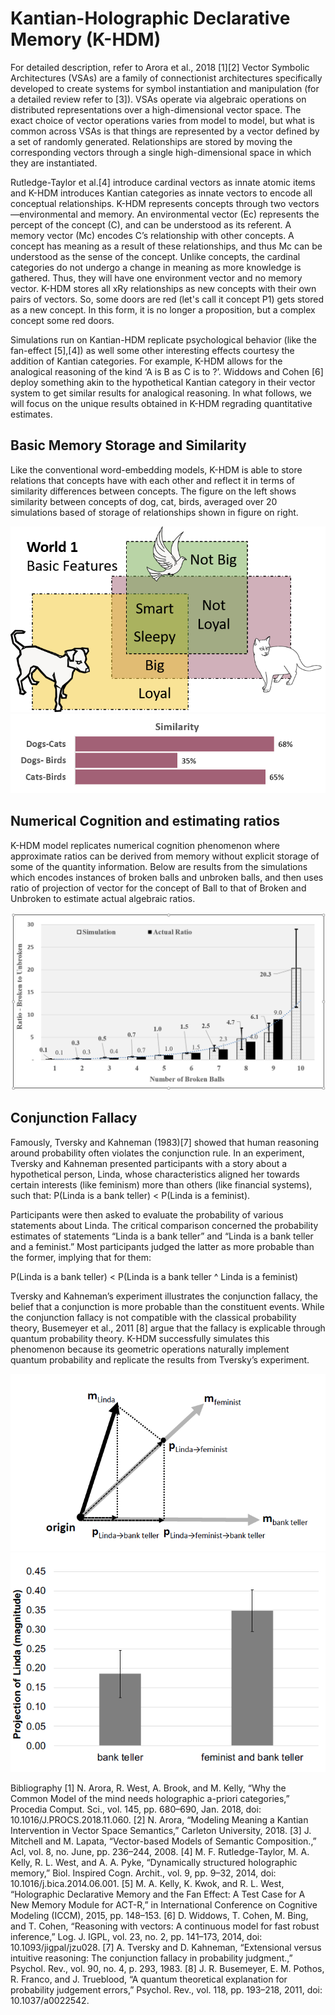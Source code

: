 # Kantian-Holographic Declarative Memory (K-HDM)

For detailed description, refer to Arora et al., 2018 [1][2]
Vector Symbolic Architectures (VSAs) are a family of connectionist architectures specifically developed to create systems for symbol instantiation and manipulation (for a detailed review refer to [3]). VSAs operate via algebraic operations on distributed representations over a high-dimensional vector space. The exact choice of vector operations varies from model to model, but what is common across VSAs is that things are represented by a vector defined by a set of randomly generated. Relationships are stored by moving the corresponding vectors through a single high-dimensional space in which they are instantiated.

Rutledge-Taylor et al.[4]  introduce cardinal vectors as innate atomic items and K-HDM introduces Kantian categories as innate vectors to encode all conceptual relationships. K-HDM represents concepts through two vectors—environmental and memory. An environmental vector (Ec) represents the percept of the concept (C), and can be understood as its referent. A memory vector (Mc) encodes C’s relationship with other concepts. A concept has meaning as a result of these relationships, and thus Mc can be understood as the sense of the concept. Unlike concepts, the cardinal categories do not undergo a change in meaning as more knowledge is gathered. Thus, they will have one environment vector and no memory vector. K-HDM stores all xRy relationships as new concepts with their own pairs of vectors. So, some doors are red (let's call it concept P1) gets stored as a new concept. In this form, it is no longer a proposition, but a complex concept some red doors.

Simulations run on Kantian-HDM replicate psychological behavior (like the fan-effect [5],[4]) as well some other interesting effects courtesy the addition of Kantian categories. For example, K-HDM allows for the analogical reasoning of the kind ‘A is B as C is to ?’. Widdows and Cohen [6] deploy something akin to the hypothetical Kantian category in their vector system to get similar results for analogical reasoning. In what follows, we will focus on the unique results obtained in K-HDM regrading quantitative estimates.

## Basic Memory Storage and Similarity
Like the conventional word-embedding models, K-HDM is able to store relations that concepts have with each other and reflect it in terms of similarity differences between concepts. The figure on the left shows similarity between concepts of dog, cat, birds, averaged over 20 simulations based of storage of relationships shown in figure on right.

![Concept_Mapping](data/images/BasicInformation.png)
![Similarity Values](data/images/w1similarity.png)

## Numerical Cognition and estimating ratios
K-HDM model replicates numerical cognition phenomenon where approximate ratios can be derived from memory without explicit storage of some of the quantity information. Below are results from the simulations which encodes instances of broken balls and unbroken balls, and then uses ratio of projection of vector for the concept of Ball to that of Broken and Unbroken to estimate actual algebraic ratios. 

![Numerical Ratio Estimates](data/images/w2_ratio.png)

## Conjunction Fallacy
Famously, Tversky and Kahneman (1983)[7] showed that human reasoning around probability often violates the conjunction rule. In an experiment, Tversky and Kahneman presented participants with a story about a hypothetical person, Linda, whose characteristics aligned her towards certain interests (like feminism) more than others (like financial systems), such that:
P(Linda is a bank teller) < P(Linda is a feminist). 

Participants were then asked to evaluate the probability of various statements about Linda. The critical comparison concerned the probability estimates of statements “Linda is a bank teller” and “Linda is a bank teller and a feminist.” Most participants judged the latter as more probable than the former, implying that for them:

P(Linda is a bank teller) < P(Linda is a bank teller ^ Linda is a feminist)

Tversky and Kahneman’s experiment illustrates the conjunction fallacy, the belief that a conjunction is more probable than the constituent events. While the conjunction fallacy is not compatible with the classical probability theory, Busemeyer et al., 2011 [8]
argue that the fallacy is explicable through quantum probability theory. K-HDM successfully simulates this phenomenon because its geometric operations naturally implement quantum probability and replicate the results from Tversky’s experiment.

![Understanding Geometric Probability](data/images/linda0.png)
![Results from Simulations](data/images/linda1.png)


Bibliography
[1]	N. Arora, R. West, A. Brook, and M. Kelly, “Why the Common Model of the mind needs holographic a-priori categories,” Procedia Comput. Sci., vol. 145, pp. 680–690, Jan. 2018, doi: 10.1016/J.PROCS.2018.11.060.
[2]	N. Arora, “Modeling Meaning a Kantian Intervention in Vector Space Semantics,” Carleton University, 2018.
[3]	J. Mitchell and M. Lapata, “Vector-based Models of Semantic Composition.,” Acl, vol. 8, no. June, pp. 236–244, 2008.
[4]	M. F. Rutledge-Taylor, M. A. Kelly, R. L. West, and A. A. Pyke, “Dynamically structured holographic memory,” Biol. Inspired Cogn. Archit., vol. 9, pp. 9–32, 2014, doi: 10.1016/j.bica.2014.06.001.
[5]	M. A. Kelly, K. Kwok, and R. L. West, “Holographic Declarative Memory and the Fan Effect: A Test Case for A New Memory Module for ACT-R,” in International Conference on Cognitive Modeling (ICCM), 2015, pp. 148–153.
[6]	D. Widdows, T. Cohen, M. Bing, and T. Cohen, “Reasoning with vectors: A continuous model for fast robust inference,” Log. J. IGPL, vol. 23, no. 2, pp. 141–173, 2014, doi: 10.1093/jigpal/jzu028.
[7]	A. Tversky and D. Kahneman, “Extensional versus intuitive reasoning: The conjunction fallacy in probability judgment.,” Psychol. Rev., vol. 90, no. 4, p. 293, 1983.
[8]	J. R. Busemeyer, E. M. Pothos, R. Franco, and J. Trueblood, “A quantum theoretical explanation for probability judgement errors,” Psychol. Rev., vol. 118, pp. 193–218, 2011, doi: 10.1037/a0022542.


